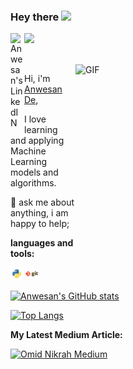 ### Hey there <img src="https://media.giphy.com/media/hvRJCLFzcasrR4ia7z/giphy.gif" width="25px">

<a href="https://www.linkedin.com/in/anwesan-de-66913a1ab/">
  <img align="left" alt="Anwesan's LinkedIN" width="22px" src="https://raw.githubusercontent.com/peterthehan/peterthehan/master/assets/linkedin.svg" />
</a>

![](https://visitor-badge.glitch.me/badge?page_id=19-ade.19-ade)

<br />
<img align="right" alt="GIF" src="https://raw.githubusercontent.com/iampavangandhi/iampavangandhi/master/gifs/coder.gif" width="400" height="300" />
 

Hi, i'm [Anwesan De](https://19-ade.github.io/Portfolio/), 

I love learning and applying Machine Learning models and algorithms.

💬 ask me about anything, i am happy to help;


**languages and tools:**  


<code><img height="20" src="https://raw.githubusercontent.com/github/explore/80688e429a7d4ef2fca1e82350fe8e3517d3494d/topics/python/python.png"></code>
<code><img height="20" src="https://raw.githubusercontent.com/github/explore/80688e429a7d4ef2fca1e82350fe8e3517d3494d/topics/git/git.png"></code>








[![Anwesan's GitHub stats](https://github-readme-stats.vercel.app/api?username=19-ade&show_icons=true&theme=dark)](https://github.com/anuraghazra/github-readme-stats)



[![Top Langs](https://github-readme-stats.vercel.app/api/top-langs/?username=19-ade)](https://github.com/anuraghazra/github-readme-stats)

**My Latest Medium Article:**

[![Omid Nikrah Medium](https://github-readme-medium.vercel.app/?username=anwesande)](https://medium.com/@anwesande)




